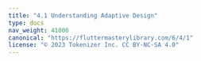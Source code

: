 ```yaml
---
title: "4.1 Understanding Adaptive Design"
type: docs
nav_weight: 41000
canonical: "https://fluttermasterylibrary.com/6/4/1"
license: "© 2023 Tokenizer Inc. CC BY-NC-SA 4.0"
---
```

